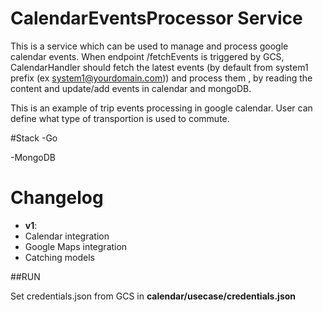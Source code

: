 # CalendarEventsProcessor Service

This is a service which can be used to manage and process google calendar events. When endpoint /fetchEvents is 
triggered by GCS, CalendarHandler should fetch the latest events (by default from system1 prefix (ex 
system1@yourdomain.com)) and process them , by reading the content and update/add events in calendar and mongoDB.

This is an example of trip events processing in google calendar. User can define what type of transportion is used 
to commute.

#Stack
-Go 

-MongoDB

# Changelog
- **v1**:
- Calendar integration
- Google Maps integration
- Catching models

##RUN

Set credentials.json from GCS in **calendar/usecase/credentials.json**